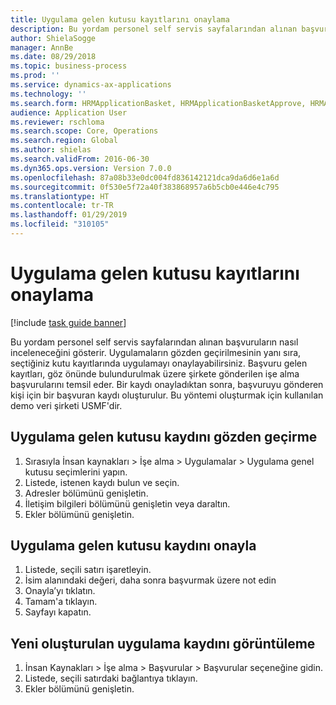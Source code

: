 ```yaml
---
title: Uygulama gelen kutusu kayıtlarını onaylama
description: Bu yordam personel self servis sayfalarından alınan başvuruların nasıl inceleneceğini gösterir.
author: ShielaSogge
manager: AnnBe
ms.date: 08/29/2018
ms.topic: business-process
ms.prod: ''
ms.service: dynamics-ax-applications
ms.technology: ''
ms.search.form: HRMApplicationBasket, HRMApplicationBasketApprove, HRMApplication
audience: Application User
ms.reviewer: rschloma
ms.search.scope: Core, Operations
ms.search.region: Global
ms.author: shielas
ms.search.validFrom: 2016-06-30
ms.dyn365.ops.version: Version 7.0.0
ms.openlocfilehash: 87a08b33e0dc004fd836142121dca9da6d6e1a6d
ms.sourcegitcommit: 0f530e5f72a40f383868957a6b5cb0e446e4c795
ms.translationtype: HT
ms.contentlocale: tr-TR
ms.lasthandoff: 01/29/2019
ms.locfileid: "310105"
---
```

# <a name="approve-application-inbox-records"></a>Uygulama gelen kutusu kayıtlarını onaylama

[!include [task guide banner](../../includes/task-guide-banner.md)]

Bu yordam personel self servis sayfalarından alınan başvuruların nasıl inceleneceğini gösterir. Uygulamaların gözden geçirilmesinin yanı sıra, seçtiğiniz kutu kayıtlarında uygulamayı onaylayabilirsiniz. Başvuru gelen kayıtları, göz önünde bulundurulmak üzere şirkete gönderilen işe alma başvurularını temsil eder. Bir kaydı onayladıktan sonra, başvuruyu gönderen kişi için bir başvuran kaydı oluşturulur. Bu yöntemi oluşturmak için kullanılan demo veri şirketi USMF'dir.


## <a name="review-application-inbox-record"></a>Uygulama gelen kutusu kaydını gözden geçirme
1. Sırasıyla İnsan kaynakları > İşe alma > Uygulamalar > Uygulama genel kutusu seçimlerini yapın.
2. Listede, istenen kaydı bulun ve seçin.
3. Adresler bölümünü genişletin.
4. İletişim bilgileri bölümünü genişletin veya daraltın.
5. Ekler bölümünü genişletin.

## <a name="approve-application-inbox-record"></a>Uygulama gelen kutusu kaydını onayla
1. Listede, seçili satırı işaretleyin.
2. İsim alanındaki değeri, daha sonra başvurmak üzere not edin
3. Onayla’yı tıklatın.
4. Tamam'a tıklayın.
5. Sayfayı kapatın.

## <a name="view-the-newly-created-application-record"></a>Yeni oluşturulan uygulama kaydını görüntüleme
1. İnsan Kaynakları > İşe alma > Başvurular > Başvurular seçeneğine gidin.
2. Listede, seçili satırdaki bağlantıya tıklayın.
3. Ekler bölümünü genişletin.

